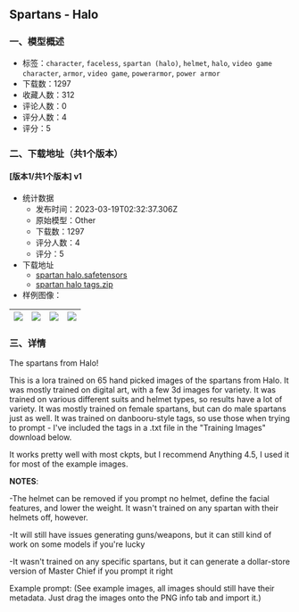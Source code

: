 ## Spartans - Halo
### 一、模型概述

- 标签：`character`, `faceless`, `spartan (halo)`, `helmet`, `halo`, `video game character`, `armor`, `video game`, `powerarmor`, `power armor`
- 下载数：1297
- 收藏人数：312
- 评论人数：0
- 评分人数：4
- 评分：5

### 二、下载地址（共1个版本）

#### [版本1/共1个版本] v1

- 统计数据
  - 发布时间：2023-03-19T02:32:37.306Z
  - 原始模型：Other
  - 下载数：1297
  - 评分人数：4
  - 评分：5
- 下载地址
  - [spartan halo.safetensors](https://civitai.com/api/download/models/25340)
  - [spartan halo tags.zip](https://civitai.com/api/download/models/25340?type=Training%20Data)
- 样例图像：

| <img src="https://image.civitai.com/xG1nkqKTMzGDvpLrqFT7WA/4a86bcc5-411e-4b53-a0a2-21dec6bae500/width=450/278184.jpeg" /> | <img src="https://image.civitai.com/xG1nkqKTMzGDvpLrqFT7WA/27d8f32f-41d1-40d2-263d-11f0846cf400/width=450/278198.jpeg" /> | <img src="https://image.civitai.com/xG1nkqKTMzGDvpLrqFT7WA/bc5e7cd9-ce3b-42ad-4bfa-f4f6492c7500/width=450/278197.jpeg" /> | <img src="https://image.civitai.com/xG1nkqKTMzGDvpLrqFT7WA/3e9d0d54-d428-41aa-9664-a098f4213000/width=450/278196.jpeg" /> |
| ---- | ---- | ---- | ---- |


### 三、详情
<p>The spartans from Halo!</p><p>This is a lora trained on 65 hand picked images of the spartans from Halo. It was mostly trained on digital art, with a few 3d images for variety. It was trained on various different suits and helmet types, so results have a lot of variety. It was mostly trained on female spartans, but can do male spartans just as well. It was trained on danbooru-style tags, so use those when trying to prompt - I've included the tags in a .txt file in the "Training Images" download below.</p><p>It works pretty well with most ckpts, but I recommend Anything 4.5, I used it for most of the example images.</p><p><strong>NOTES</strong>:</p><p>-The helmet can be removed if you prompt no helmet, define the facial features, and lower the weight. It wasn't trained on any spartan with their helmets off, however.</p><p>-It will still have issues generating guns/weapons, but it can still kind of work on some models if you're lucky</p><p>-It wasn't trained on any specific spartans, but it can generate a dollar-store version of Master Chief if you prompt it right</p><p></p><p>Example prompt: (See example images, all images should still have their metadata. Just drag the images onto the PNG info tab and import it.)</p>